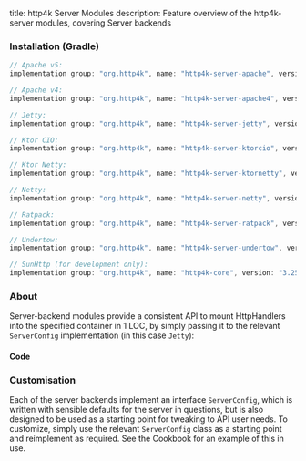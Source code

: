 title: http4k Server Modules
description: Feature overview of the http4k-server modules, covering Server backends

### Installation (Gradle)

```groovy
// Apache v5: 
implementation group: "org.http4k", name: "http4k-server-apache", version: "3.256.1"

// Apache v4: 
implementation group: "org.http4k", name: "http4k-server-apache4", version: "3.256.1"

// Jetty: 
implementation group: "org.http4k", name: "http4k-server-jetty", version: "3.256.1"

// Ktor CIO: 
implementation group: "org.http4k", name: "http4k-server-ktorcio", version: "3.256.1"

// Ktor Netty: 
implementation group: "org.http4k", name: "http4k-server-ktornetty", version: "3.256.1"

// Netty: 
implementation group: "org.http4k", name: "http4k-server-netty", version: "3.256.1"

// Ratpack: 
implementation group: "org.http4k", name: "http4k-server-ratpack", version: "3.256.1"

// Undertow: 
implementation group: "org.http4k", name: "http4k-server-undertow", version: "3.256.1"

// SunHttp (for development only): 
implementation group: "org.http4k", name: "http4k-core", version: "3.256.1"
```

### About
Server-backend modules provide a consistent API to mount HttpHandlers into the specified container in 1 LOC, by 
simply passing it to the relevant `ServerConfig` implementation (in this case `Jetty`):

#### Code [<img class="octocat"/>](https://github.com/http4k/http4k/blob/master/src/docs/guide/modules/servers/example_http.kt)

<script src="https://gist-it.appspot.com/https://github.com/http4k/http4k/blob/master/src/docs/guide/modules/servers/example_http.kt"></script>

### Customisation
Each of the server backends implement an interface `ServerConfig`, which is written with sensible defaults for the server in questions, 
but is also designed to be used as a starting point for tweaking to API user needs. To customize, simply use the relevant `ServerConfig` 
class as a starting point and reimplement as required. See the Cookbook for an example of this in use.
